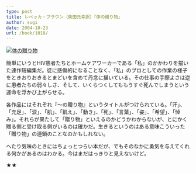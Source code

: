```yaml
---
type: post
title: レベッカ・ブラウン（柴田元幸訳）『体の贈り物』
author: sugi
date: 2004-10-23
url: /book/1018/
---
```

<a href="http://www.amazon.co.jp/exec/obidos/ASIN/4102149317/chezsugi-22/ref=nosim/" onclick="_gaq.push(['_trackEvent', 'outbound-article', 'http://www.amazon.co.jp/exec/obidos/ASIN/4102149317/chezsugi-22/ref=nosim/', '']);" name="amazletlink" target="_blank"><img src="http://i2.wp.com/ec2.images-amazon.com/images/I/41EHG75JVBL.SL160.jpg?w=660" alt="体の贈り物" class="alignleft" data-recalc-dims="1" /></a>

簡単にいうとHIV患者たちとホームケアワーカーである「私」のかかわりを描いた連作短編集だ。徒に感傷的になることなく、「私」のプロとしての作業の様子をときおりおきるとまどいを含めて丹念に描いている。その仕事の手際よさは逆に患者たちの弱々しさ、そして、いくらつくしてももうすぐ死んでしまうという運命を浮かび上がらせる。

各作品にはそれぞれ『～の贈り物』というタイトルがつけられている。「汗」、「充足」、「涙」、「肌」、「飢え」、「動き」、「死」、「言葉」、「姿」、「希望」、「悼み」。それらが果たして「贈り物」といえるのかどうかわからないが、とにかく贈る側と受け取る側がいるのは確かだ。生きるというのはある意味こういった「贈り物」の連鎖のことなのかもしれない。

へたり気味のときにはちょっとつらい本だが、でもそのなかに勇気を与えてくれる何かがあるのはわかる。今はまだはっきりと見えないけど。

★★

